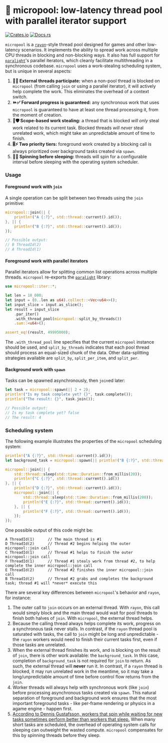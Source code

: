 # 🌊 micropool: low-latency thread pool with parallel iterator support

[![Crates.io](https://img.shields.io/crates/v/micropool.svg)](https://crates.io/crates/micropool)
[![Docs.rs](https://docs.rs/micropool/badge.svg)](https://docs.rs/micropool)

`micropool` is a [`rayon`](https://github.com/rayon-rs/rayon)-style thread pool designed for games and other low-latency scenarios. It implements the ability to spread work across multiple CPU threads in blocking and non-blocking ways. It also has full support for [`paralight`](https://github.com/gendx/paralight)'s parallel iterators, which cleanly facilitate multithreading in a synchronous codebase. `micropool` uses a work-stealing scheduling system, but is unique in several aspects:

1. **🧵🤝 External threads participate:** when a non-pool thread is blocked on `micropool` (from calling `join` or using a parallel iterator), it will actively help complete the work. This eliminates the overhead of a context switch.
1. **⏩✅ Forward progress is guaranteed:** any synchronous work that uses `micropool` is guaranteed to have at least one thread processing it, from the moment of creation.
1. **🎯🛡️ Scope-based work stealing:** a thread that is blocked _will only_ steal work related to its current task. Blocked threads _will never_ steal unrelated work, which might take an unpredictable amount of time to finish.
1. **🎚️⚡ Two priority tiers:** foreground work created by a blocking call is always prioritized over background tasks created via `spawn`.
1. **🔄💤 Spinning before sleeping:** threads will spin for a configurable interval before sleeping with the operating system scheduler.

### Usage

#### Foreground work with `join`

A single operation can be split between two threads using the `join` primitive:

```rust
micropool::join(|| {
    println!("A {:?}", std::thread::current().id());
}, || {
    println!("B {:?}", std::thread::current().id());
});

// Possible output:
// B ThreadId(2)
// A ThreadId(1)
```

#### Foreground work with parallel iterators

Parallel iterators allow for splitting common list operations across multiple threads. `micropool` re-exports the [`paralight`](https://github.com/gendx/paralight) library:

```rust
use micropool::iter::*;

let len = 10_000;
let input = (0..len as u64).collect::<Vec<u64>>();
let input_slice = input.as_slice();
let result = input_slice
    .par_iter()
    .with_thread_pool(micropool::split_by_threads())
    .sum::<u64>();

assert_eq!(result, 49995000);
```

The `.with_thread_pool` line specifies that the current `micropool` instance should be used, and `split_by_threads` indicates that each pool thread should process an equal-sized chunk of the data. Other data-splitting strategies available are `split_by`, `split_per_item`, and `split_per`.

#### Background work with `spawn`

Tasks can be spawned asynchronously, then `join`ed later:

```rust
let task = micropool::spawn(|| 2 + 2);
println!("Is my task complete yet? {}", task.complete());
println!("The result: {}", task.join());

// Possible output:
// Is my task complete yet? false
// The result: 4
```

### Scheduling system

The following example illustrates the properties of the `micropool` scheduling system:

```rust
println!("A {:?}", std::thread::current().id());
let background_task = micropool::spawn(|| println!("B {:?}", std::thread::current().id()));

micropool::join(|| {
    std::thread::sleep(std::time::Duration::from_millis(20));
    println!("C {:?}", std::thread::current().id())
}, || {
    println!("D {:?}", std::thread::current().id());
    micropool::join(|| {
        std::thread::sleep(std::time::Duration::from_millis(200));
        println!("E {:?}", std::thread::current().id());
    }, || {
        println!("F {:?}", std::thread::current().id());
    });
});
```

One possible output of this code might be:

```text
A ThreadId(1)      // The main thread is #1
D ThreadId(2)      // Thread #2 begins helping the outer micropool::join call
C ThreadId(1)      // Thread #1 helps to finish the outer micropool::join call
F ThreadId(1)      // Thread #1 steals work from thread #2, to help complete the inner micropool::join call 
E ThreadId(2)      // Thread #2 finishes the inner micropool::join call
B ThreadId(2)      // Thread #2 grabs and completes the background task; thread #1 will *never* execute this
```

There are several key differences between `micropool`'s behavior and `rayon`, for instance:

1. The outer call to `join` occurs on an external thread. With `rayon`, this call would simply block and the main thread would wait for pool threads to finish both halves of `join`. With `micropool`, the external thread helps.
1. Because the calling thread always helps complete its work, progress on a synchronous task never stalls. In contrast, if the `rayon` thread pool is saturated with tasks, the call to `join` might be long and unpredictable - the `rayon` workers would need to finish their current tasks first, even if those tasks are unrelated.
1. When the external thread finishes its work, and is blocking on the result of `join`, there is other work available: the `background_task`. In this case, completion of `background_task` is not required for `join` to return. As such, the external thread will **never** run it. In contrast, if a `rayon` thread is blocked, it may run unrelated work in the meantime, so it may take a long/unpredictable amount of time before control flow returns from the `join`.
1. Worker threads will always help with synchronous work (like `join`) before processing asynchronous tasks created via `spawn`. This natural separation of foreground and background work ensures that the most important foreground tasks - like per-frame rendering or physics in a agame engine - happen first.
1.  [According to Dennis Gustafsson, workers that spin while waiting for new tasks sometimes perform better than workers that sleep.](https://www.youtube.com/watch?v=Kvsvd67XUKw) When many short tasks are scheduled, the overhead of operating system calls for sleeping can outweight the wasted compute. `micropool` compensates for this by spinning threads before they sleep.